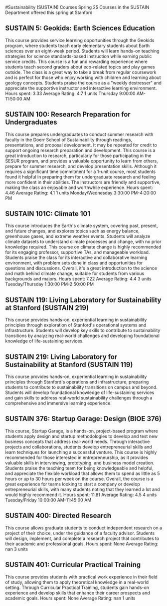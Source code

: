 #Sustainability (SUSTAIN) Courses Spring 25
Courses in the SUSTAIN Department offered this spring at Stanford
## SUSTAIN 5: Geokids: Earth Sciences Education
This course provides service learning opportunities through the Geokids program, where students teach early elementary students about Earth sciences over an eight-week period. Students will learn hands-on teaching strategies for science standards-based instruction while earning public service credits.
This course is a fun and rewarding experience where students teach second graders about eco-related topics and play games outside. The class is a great way to take a break from regular coursework and is perfect for those who enjoy working with children and learning about geology concepts. Students praise the course as a "weekly destresser" and appreciate the supportive instructor and interactive learning environment.
Hours spent: 3.33
Average Rating: 4.7
1 units
Thursday 9:00:00 AM-11:50:00 AM
## SUSTAIN 100: Research Preparation for Undergraduates
This course prepares undergraduates to conduct summer research with faculty in the Doerr School of Sustainability through readings, presentations, and proposal development. It may be repeated for credit to support ongoing research preparation and development.
This course is a great introduction to research, particularly for those participating in the SESUR program, and provides a valuable opportunity to learn from others, prepare for summer research, and develop presentation skills. Although it requires a significant time commitment for a 1-unit course, most students found it helpful in preparing them for undergraduate research and feeling more confident in their abilities. The instructors are friendly and supportive, making the class an enjoyable and worthwhile experience.
Hours spent: 4.46
Average Rating: 4.1
1 units
Monday/Wednesday 3:30:00 PM-4:20:00 PM
## SUSTAIN 101C: Climate 101
This course introduces the Earth's climate system, covering past, present, and future changes, and explores topics such as energy balance, greenhouse gases, and extreme weather events. Students will analyze climate datasets to understand climate processes and change, with no prior knowledge required.
This course on climate change is highly recommended for its engaging professor, supportive TAs, and manageable workload. Students praise the class for its interactive and collaborative learning environment, with problem sets done in class and opportunities for questions and discussions. Overall, it's a great introduction to the science and math behind climate change, suitable for students from various backgrounds and majors.
Hours spent: 7.22
Average Rating: 4.4
3 units
Tuesday/Thursday 1:30:00 PM-2:50:00 PM
## SUSTAIN 119: Living Laboratory for Sustainability at Stanford (SUSTAIN 219)
This course provides hands-on, experiential learning in sustainability principles through exploration of Stanford's operational systems and infrastructure. Students will develop key skills to contribute to sustainability transitions by analyzing real-world challenges and developing foundational knowledge of life-sustaining services.
## SUSTAIN 219: Living Laboratory for Sustainability at Stanford (SUSTAIN 119)
This course provides hands-on, experiential learning in sustainability principles through Stanford's operations and infrastructure, preparing students to contribute to sustainability transitions on campus and beyond. Students will develop foundational knowledge of life-sustaining services and gain skills to address real-world sustainability challenges through a comprehensive and immersive learning experience.
## SUSTAIN 376: Startup Garage: Design (BIOE 376)
This course, Startup Garage, is a hands-on, project-based program where students apply design and startup methodologies to develop and test new business concepts that address real-world needs. Through interactive projects and collaborations, students develop entrepreneurial skills and learn techniques for launching a successful venture.
This course is highly recommended for those interested in entrepreneurship, as it provides valuable skills in interviewing, prototyping, and business model creation. Students praise the teaching team for being knowledgeable and helpful, and appreciate the flexible workload that allows them to spend as little as 5 hours or up to 30 hours per week on the course. Overall, the course is a great experience for teams looking to start a company or develop entrepreneurial skills, with many students noting that they learned a lot and would highly recommend it.
Hours spent: 11.81
Average Rating: 4.5
4 units
Tuesday/Friday 10:00:00 AM-11:45:00 AM
## SUSTAIN 400: Directed Research
This course allows graduate students to conduct independent research on a project of their choice, under the guidance of a faculty advisor. Students will design, implement, and complete a research project that contributes to their academic and professional goals.
Hours spent: None
Average Rating: nan
3 units
## SUSTAIN 401: Curricular Practical Training
This course provides students with practical work experience in their field of study, allowing them to apply theoretical knowledge in a real-world setting. Through Curricular Practical Training, students gain hands-on experience and develop skills that enhance their career prospects and academic goals.
Hours spent: None
Average Rating: nan
1 units